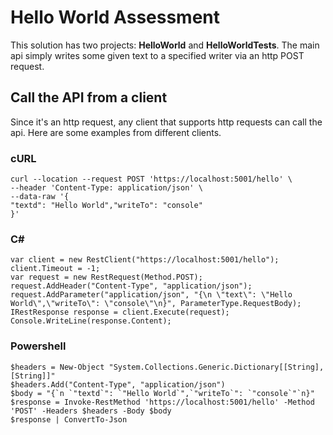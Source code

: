﻿# Hello World Assessment

This solution has two projects: **HelloWorld** and **HelloWorldTests**.  The main api simply writes some given text to a specified writer via an http POST request.

## Call the API from a client
Since it's an http request, any client that supports http requests can call the api.  Here are some examples from different clients.

### cURL
    curl --location --request POST 'https://localhost:5001/hello' \
    --header 'Content-Type: application/json' \    
    --data-raw '{
    "textd": "Hello World","writeTo": "console"
    }'

### C#

    var client = new RestClient("https://localhost:5001/hello");
    client.Timeout = -1;
    var request = new RestRequest(Method.POST);
    request.AddHeader("Content-Type", "application/json");
    request.AddParameter("application/json", "{\n \"text\": \"Hello World\",\"writeTo\": \"console\"\n}", ParameterType.RequestBody);
    IRestResponse response = client.Execute(request);
    Console.WriteLine(response.Content);

### Powershell

    $headers = New-Object "System.Collections.Generic.Dictionary[[String],[String]]"
    $headers.Add("Content-Type", "application/json")
    $body = "{`n `"textd`": `"Hello World`",`"writeTo`": `"console`"`n}"
    $response = Invoke-RestMethod 'https://localhost:5001/hello' -Method 'POST' -Headers $headers -Body $body
    $response | ConvertTo-Json
